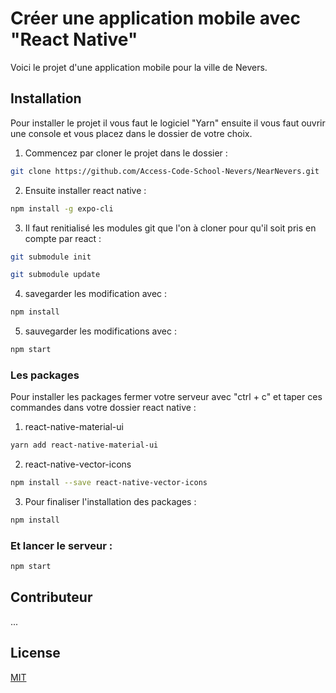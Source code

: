 
# Créer une application mobile avec "React Native"

Voici le projet d'une application mobile pour la ville de Nevers.


## Installation

Pour installer le projet il vous faut le logiciel "Yarn" ensuite il vous faut ouvrir une console et vous placez dans le dossier de votre choix.

1. Commencez par cloner le projet dans le dossier :
```bash
git clone https://github.com/Access-Code-School-Nevers/NearNevers.git
```
2. Ensuite installer react native :
```bash
npm install -g expo-cli
```

3. Il faut renitialisé les modules git que l'on à cloner pour qu'il soit pris en compte par react :
```bash
git submodule init
```
```bash
git submodule update
```
4. savegarder les modification avec :
```bash
npm install
```
5. sauvegarder les modifications avec :
```bash
npm start
```

### Les packages

Pour installer les packages fermer votre serveur avec "ctrl + c" et taper ces commandes dans votre dossier react native :

1. react-native-material-ui
```bash
yarn add react-native-material-ui
```
2. react-native-vector-icons
```bash
npm install --save react-native-vector-icons
```
3. Pour finaliser l'installation des packages :
```bash
npm install
```
### Et lancer le serveur :
```bash
npm start
```
<!-- ```python
import foobar

foobar.pluralize('word') # returns 'words'
foobar.pluralize('goose') # returns 'geese'
foobar.singularize('phenomena') # returns 'phenomenon'
``` -->

## Contributeur
...

## License
[MIT](https://choosealicense.com/licenses/mit/)

